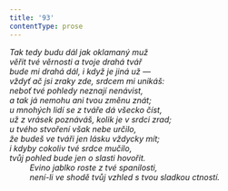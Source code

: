 ```yaml
---
title: '93'
contentType: prose
---
```


<section>

_Tak tedy budu dál jak oklamaný muž  
věřit tvé věrnosti a tvoje drahá tvář  
bude mi drahá dál, i když je jiná už —  
vždyť ač jsi zraky zde, srdcem mi unikáš:  
neboť tvé pohledy neznají nenávist,  
a tak já nemohu ani tvou změnu znát;  
u mnohých lidí se z tváře dá všecko číst,  
už z vrásek poznáváš, kolik je v srdci zrad;  
u tvého stvoření však nebe určilo,  
že budeš ve tváři jen lásku vždycky mít;  
i kdyby cokoliv tvé srdce mučilo,  
tvůj pohled bude jen o slasti hovořit.  
         Evino jablko roste z tvé spanilosti,  
         není-li ve shodě tvůj vzhled s tvou sladkou ctností._

</section>
